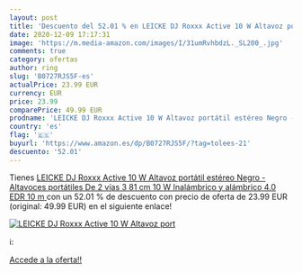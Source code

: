 ```yaml
---
layout: post
title: 'Descuento del 52.01 % en LEICKE DJ Roxxx Active 10 W Altavoz port'
date: 2020-12-09 17:17:31
image: 'https://m.media-amazon.com/images/I/31umRvhbdzL._SL200_.jpg'
comments: true
category: ofertas
author: ring
slug: 'B0727RJS5F-es'
actualPrice: 23.99 EUR
currency: EUR
price: 23.99
comparePrice: 49.99 EUR
prodname: 'LEICKE DJ Roxxx Active 10 W Altavoz portátil estéreo Negro - Altavoces portátiles  De 2 vías  3 81 cm  10 W  Inalámbrico y alámbrico  4.0 EDR  10 m '
country: 'es'
flag: '🇪🇸'
buyurl: 'https://www.amazon.es/dp/B0727RJS5F/?tag=tolees-21'
descuento: '52.01'
---
```


Tienes [LEICKE DJ Roxxx Active 10 W Altavoz portátil estéreo Negro - Altavoces portátiles  De 2 vías  3 81 cm  10 W  Inalámbrico y alámbrico  4.0 EDR  10 m ](https://www.amazon.es/dp/B0727RJS5F/?tag=tolees-21) con un 52.01 % de descuento con precio de oferta de 23.99 EUR (original: 49.99 EUR) en el siguiente enlace!

[![LEICKE DJ Roxxx Active 10 W Altavoz port](https://m.media-amazon.com/images/I/31umRvhbdzL._SL200_.jpg)](https://www.amazon.es/dp/B0727RJS5F/?tag=tolees-21)

ℹ️:


[Accede a la oferta!!](https://www.amazon.es/dp/B0727RJS5F/?tag=tolees-21)
